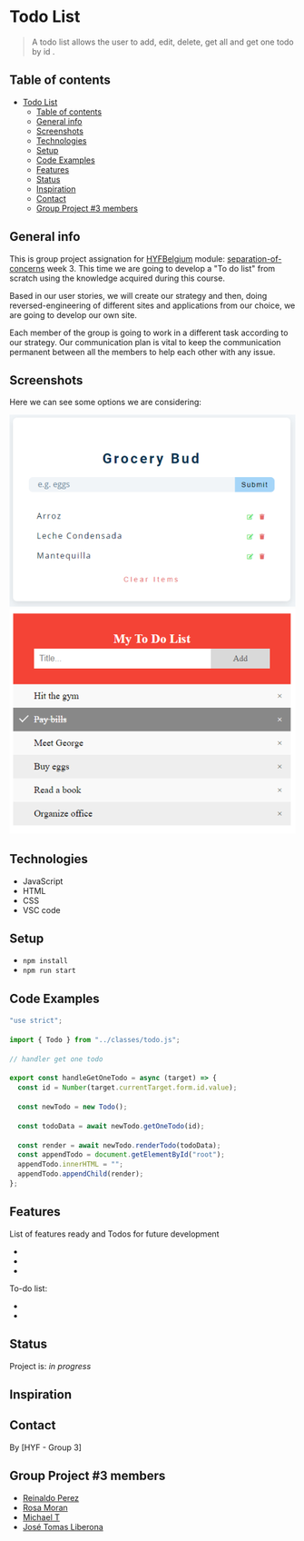 # Todo List

> A todo list allows the user to add, edit, delete, get all and get one todo by id .

## Table of contents

- [Todo List](#todo-list)
  - [Table of contents](#table-of-contents)
  - [General info](#general-info)
  - [Screenshots](#screenshots)
  - [Technologies](#technologies)
  - [Setup](#setup)
  - [Code Examples](#code-examples)
  - [Features](#features)
  - [Status](#status)
  - [Inspiration](#inspiration)
  - [Contact](#contact)
  - [Group Project #3 members](#group-project-3-members)

## General info

This is group project assignation for  [HYFBelgium](https://hackyourfuture.be/) module: [separation-of-concerns](https://github.com/HackYourFutureBelgium/separation-of-concerns) week 3. This time we are going to develop a "To do list" from scratch using the knowledge acquired during this course.

Based in  our user stories, we will create our strategy and then, doing reversed-engineering of different sites and applications from our choice, we are going to develop our own site.

Each member of the group is going to work in a different task according to our strategy. Our communication plan is vital to keep the communication permanent between all the members to help each other with any issue.

## Screenshots

Here we can see some options we are considering:

![option-1](/client/public/option1.png)
![option-2](/client/public/option2.png)

## Technologies

- JavaScript
- HTML
- CSS
- VSC code

## Setup

- `npm install`
- `npm run start`

## Code Examples

```js
"use strict";

import { Todo } from "../classes/todo.js";

// handler get one todo

export const handleGetOneTodo = async (target) => {
  const id = Number(target.currentTarget.form.id.value);

  const newTodo = new Todo();

  const todoData = await newTodo.getOneTodo(id);

  const render = await newTodo.renderTodo(todoData);
  const appendTodo = document.getElementById("root");
  appendTodo.innerHTML = "";
  appendTodo.appendChild(render);
};
```

## Features

List of features ready and Todos for future development

-
-
-

To-do list:

-
-

## Status

Project is: _in progress_

## Inspiration

## Contact

By [HYF - Group 3]

## Group Project #3 members

- [Reinaldo Perez](https://github.com/perezrei)
- [Rosa Moran](https://github.com/RosaMoran)
- [Michael T](https://github.com/Mika215)
- [José Tomas Liberona](https://jtliberona.github.io/)